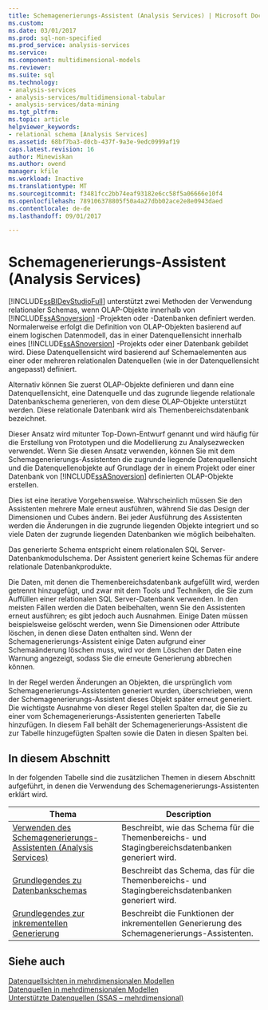 ```yaml
---
title: Schemagenerierungs-Assistent (Analysis Services) | Microsoft Docs
ms.custom: 
ms.date: 03/01/2017
ms.prod: sql-non-specified
ms.prod_service: analysis-services
ms.service: 
ms.component: multidimensional-models
ms.reviewer: 
ms.suite: sql
ms.technology:
- analysis-services
- analysis-services/multidimensional-tabular
- analysis-services/data-mining
ms.tgt_pltfrm: 
ms.topic: article
helpviewer_keywords:
- relational schema [Analysis Services]
ms.assetid: 68bf7ba3-d0cb-437f-9a3e-9edc0999af19
caps.latest.revision: 16
author: Minewiskan
ms.author: owend
manager: kfile
ms.workload: Inactive
ms.translationtype: MT
ms.sourcegitcommit: f3481fcc2bb74eaf93182e6cc58f5a06666e10f4
ms.openlocfilehash: 789106378805f50a4a27dbb02ace2e8e0943daed
ms.contentlocale: de-de
ms.lasthandoff: 09/01/2017

---
```

# <a name="schema-generation-wizard-analysis-services"></a>Schemagenerierungs-Assistent (Analysis Services)
  [!INCLUDE[ssBIDevStudioFull](../../includes/ssbidevstudiofull-md.md)] unterstützt zwei Methoden der Verwendung relationaler Schemas, wenn OLAP-Objekte innerhalb von [!INCLUDE[ssASnoversion](../../includes/ssasnoversion-md.md)] -Projekten oder -Datenbanken definiert werden. Normalerweise erfolgt die Definition von OLAP-Objekten basierend auf einem logischen Datenmodell, das in einer Datenquellensicht innerhalb eines [!INCLUDE[ssASnoversion](../../includes/ssasnoversion-md.md)] -Projekts oder einer Datenbank gebildet wird. Diese Datenquellensicht wird basierend auf Schemaelementen aus einer oder mehreren relationalen Datenquellen (wie in der Datenquellensicht angepasst) definiert.  
  
 Alternativ können Sie zuerst OLAP-Objekte definieren und dann eine Datenquellensicht, eine Datenquelle und das zugrunde liegende relationale Datenbankschema generieren, von dem diese OLAP-Objekte unterstützt werden. Diese relationale Datenbank wird als Themenbereichsdatenbank bezeichnet.  
  
 Dieser Ansatz wird mitunter Top-Down-Entwurf genannt und wird häufig für die Erstellung von Prototypen und die Modellierung zu Analysezwecken verwendet. Wenn Sie diesen Ansatz verwenden, können Sie mit dem Schemagenerierungs-Assistenten die zugrunde liegende Datenquellensicht und die Datenquellenobjekte auf Grundlage der in einem Projekt oder einer Datenbank von [!INCLUDE[ssASnoversion](../../includes/ssasnoversion-md.md)] definierten OLAP-Objekte erstellen.  
  
 Dies ist eine iterative Vorgehensweise. Wahrscheinlich müssen Sie den Assistenten mehrere Male erneut ausführen, während Sie das Design der Dimensionen und Cubes ändern. Bei jeder Ausführung des Assistenten werden die Änderungen in die zugrunde liegenden Objekte integriert und so viele Daten der zugrunde liegenden Datenbanken wie möglich beibehalten.  
  
 Das generierte Schema entspricht einem relationalen SQL Server-Datenbankmodulschema. Der Assistent generiert keine Schemas für andere relationale Datenbankprodukte.  
  
 Die Daten, mit denen die Themenbereichsdatenbank aufgefüllt wird, werden getrennt hinzugefügt, und zwar mit dem Tools und Techniken, die Sie zum Auffüllen einer relationalen SQL Server-Datenbank verwenden. In den meisten Fällen werden die Daten beibehalten, wenn Sie den Assistenten erneut ausführen; es gibt jedoch auch Ausnahmen. Einige Daten müssen beispielsweise gelöscht werden, wenn Sie Dimensionen oder Attribute löschen, in denen diese Daten enthalten sind. Wenn der Schemagenerierungs-Assistent einige Daten aufgrund einer Schemaänderung löschen muss, wird vor dem Löschen der Daten eine Warnung angezeigt, sodass Sie die erneute Generierung abbrechen können.  
  
 In der Regel werden Änderungen an Objekten, die ursprünglich vom Schemagenerierungs-Assistenten generiert wurden, überschrieben, wenn der Schemagenerierungs-Assistent dieses Objekt später erneut generiert. Die wichtigste Ausnahme von dieser Regel stellen Spalten dar, die Sie zu einer vom Schemagenerierungs-Assistenten generierten Tabelle hinzufügen. In diesem Fall behält der Schemagenerierungs-Assistent die zur Tabelle hinzugefügten Spalten sowie die Daten in diesen Spalten bei.  
  
## <a name="in-this-section"></a>In diesem Abschnitt  
 In der folgenden Tabelle sind die zusätzlichen Themen in diesem Abschnitt aufgeführt, in denen die Verwendung des Schemagenerierungs-Assistenten erklärt wird.  
  
|Thema|Description|  
|-----------|-----------------|  
|[Verwenden des Schemagenerierungs-Assistenten &#40;Analysis Services&#41;](../../analysis-services/multidimensional-models/use-the-schema-generation-wizard-analysis-services.md)|Beschreibt, wie das Schema für die Themenbereichs- und Stagingbereichsdatenbanken generiert wird.|  
|[Grundlegendes zu Datenbankschemas](../../analysis-services/multidimensional-models/understanding-the-database-schemas.md)|Beschreibt das Schema, das für die Themenbereichs- und Stagingbereichsdatenbanken generiert wird.|  
|[Grundlegendes zur inkrementellen Generierung](../../analysis-services/multidimensional-models/understanding-incremental-generation.md)|Beschreibt die Funktionen der inkrementellen Generierung des Schemagenerierungs-Assistenten.|  
  
## <a name="see-also"></a>Siehe auch  
 [Datenquellsichten in mehrdimensionalen Modellen](../../analysis-services/multidimensional-models/data-source-views-in-multidimensional-models.md)   
 [Datenquellen in mehrdimensionalen Modellen](../../analysis-services/multidimensional-models/data-sources-in-multidimensional-models.md)   
 [Unterstützte Datenquellen &#40;SSAS – mehrdimensional&#41;](../../analysis-services/multidimensional-models/supported-data-sources-ssas-multidimensional.md)  
  
  


